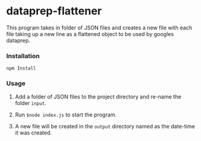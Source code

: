 # dataprep-flattener

This program takes in folder of JSON files and creates a new file with each file taking up a new line as a flattened object to be used by googles dataprep.

### Installation
```
npm Install
```

### Usage

1) Add a folder of JSON files to the project directory and re-name the folder `input`.

2) Run `$node index.js` to start the program.

3) A new file will be created in the `output` directory named as the date-time it was created.

